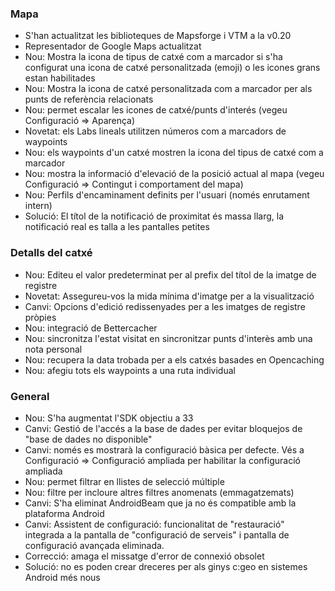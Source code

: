 ### Mapa
- S'han actualitzat les biblioteques de Mapsforge i VTM a la v0.20
- Representador de Google Maps actualitzat
- Nou: Mostra la icona de tipus de catxé com a marcador si s'ha configurat una icona de catxé personalitzada (emoji) o les icones grans estan habilitades
- Nou: Mostra la icona de catxé personalitzada com a marcador per als punts de referència relacionats
- Nou: permet escalar les icones de catxé/punts d'interés (vegeu Configuració => Aparença)
- Novetat: els Labs lineals utilitzen números com a marcadors de waypoints
- Nou: els waypoints d'un catxé mostren la icona del tipus de catxé com a marcador
- Nou: mostra la informació d'elevació de la posició actual al mapa (vegeu Configuració => Contingut i comportament del mapa)
- Nou: Perfils d'encaminament definits per l'usuari (només enrutament intern)
- Solució: El títol de la notificació de proximitat és massa llarg, la notificació real es talla a les pantalles petites

### Detalls del catxé
- Nou: Editeu el valor predeterminat per al prefix del títol de la imatge de registre
- Novetat: Assegureu-vos la mida mínima d'imatge per a la visualització
- Canvi: Opcions d'edició redissenyades per a les imatges de registre pròpies
- Nou: integració de Bettercacher
- Nou: sincronitza l'estat visitat en sincronitzar punts d'interès amb una nota personal
- Nou: recupera la data trobada per a els catxés basades en Opencaching
- Nou: afegiu tots els waypoints a una ruta individual

### General
- Nou: S'ha augmentat l'SDK objectiu a 33
- Canvi: Gestió de l'accés a la base de dades per evitar bloquejos de "base de dades no disponible"
- Canvi: només es mostrarà la configuració bàsica per defecte. Vés a Configuració => Configuració ampliada per habilitar la configuració ampliada
- Nou: permet filtrar en llistes de selecció múltiple
- Nou: filtre per incloure altres filtres anomenats (emmagatzemats)
- Canvi: S'ha eliminat AndroidBeam que ja no és compatible amb la plataforma Android
- Canvi: Assistent de configuració: funcionalitat de "restauració" integrada a la pantalla de "configuració de serveis" i pantalla de configuració avançada eliminada.
- Correcció: amaga el missatge d'error de connexió obsolet
- Solució: no es poden crear dreceres per als ginys c:geo en sistemes Android més nous
